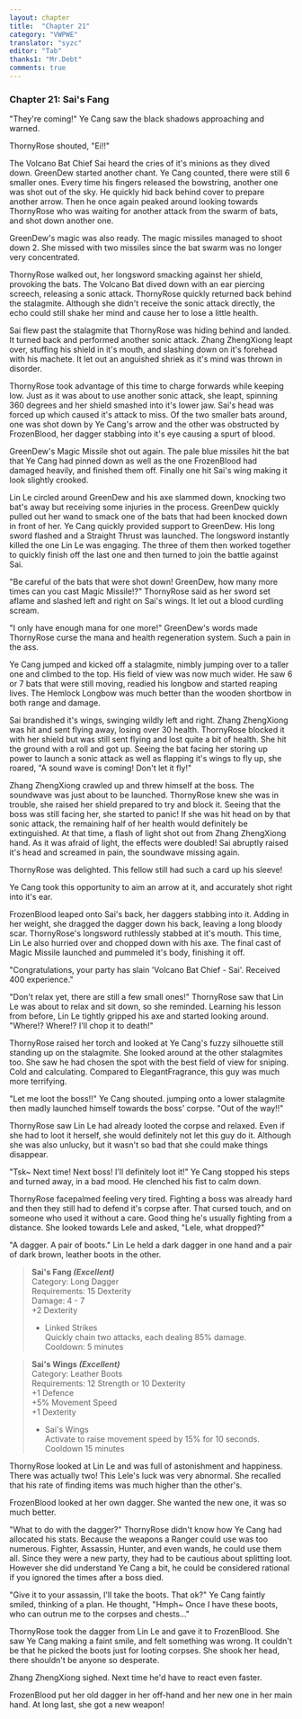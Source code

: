 ```yaml
---
layout: chapter
title:  "Chapter 21"
category: "VWPWE"
translator: "syzc"
editor: "Tab"
thanks1: "Mr.Debt"
comments: true
---
```


### Chapter 21: Sai's Fang
 
"They're coming!" Ye Cang saw the black shadows approaching and warned.
 
ThornyRose shouted, "Ei!!"
 
The Volcano Bat Chief Sai heard the cries of it's minions as they dived down. GreenDew started another chant. Ye Cang counted, there were still 6 smaller ones. Every time his fingers released the bowstring, another one was shot out of the sky. He quickly hid back behind cover to prepare another arrow. Then he once again peaked around looking towards ThornyRose who was waiting for another attack from the swarm of bats, and shot down another one.
 
GreenDew's magic was also ready. The magic missiles managed to shoot down 2. She missed with two missiles since the bat swarm was no longer very concentrated.
 
ThornyRose walked out, her longsword smacking against her shield, provoking the bats. The Volcano Bat dived down with an ear piercing screech, releasing a sonic attack. ThornyRose quickly returned back behind the stalagmite. Although she didn't receive the sonic attack directly, the echo could still shake her mind and cause her to lose a little health.  
 
Sai flew past the stalagmite that ThornyRose was hiding behind and landed. It turned back and performed another sonic attack. Zhang ZhengXiong leapt over, stuffing his shield in it's mouth, and slashing down on it's forehead with his machete. It let out an anguished shriek as it's mind was thrown in disorder.
 
ThornyRose took advantage of this time to charge forwards while keeping low. Just as it was about to use another sonic attack, she leapt, spinning 360 degrees and her shield smashed into it's lower jaw. Sai's head was forced up which caused it's attack to miss. Of the two smaller bats around, one was shot down by Ye Cang's arrow and the other was obstructed by FrozenBlood, her dagger stabbing into it's eye causing a spurt of blood.
 
GreenDew's Magic Missile shot out again. The pale blue missiles hit the bat that Ye Cang had pinned down as well as the one FrozenBlood had damaged heavily, and finished them off. Finally one hit Sai's wing making it look slightly crooked.
 
Lin Le circled around GreenDew and his axe slammed down, knocking two bat's away but receiving some injuries in the process. GreenDew quickly pulled out her wand to smack one of the bats that had been knocked down in front of her. Ye Cang quickly provided support to GreenDew. His long sword flashed and a Straight Thrust was launched. The longsword instantly killed the one Lin Le was engaging. The three of them then worked together to quickly finish off the last one and then turned to join the battle against Sai.
 
"Be careful of the bats that were shot down! GreenDew, how many more times can you cast Magic Missile!?" ThornyRose said as her sword set aflame and slashed left and right on Sai's wings. It let out a blood curdling scream.
 
"I only have enough mana for one more!" GreenDew's words made ThornyRose curse the mana and health regeneration system. Such a pain in the ass.
 
Ye Cang jumped and kicked off a stalagmite, nimbly jumping over to a taller one and climbed to the top. His field of view was now much wider. He saw 6 or 7 bats that were still moving, readied his longbow and started reaping lives. The Hemlock Longbow was much better than the wooden shortbow in both range and damage.
 
Sai brandished it's wings, swinging wildly left and right. Zhang ZhengXiong was hit and sent flying away, losing over 30 health. ThornyRose blocked it with her shield but was still sent flying and lost quite a bit of health. She hit the ground with a roll and got up. Seeing the bat facing her storing up power to launch a sonic attack as well as flapping it's wings to fly up, she roared, "A sound wave is coming! Don't let it fly!"
 
Zhang ZhengXiong crawled up and threw himself at the boss. The soundwave was just about to be launched. ThornyRose knew she was in trouble, she raised her shield prepared to try and block it. Seeing that the boss was still facing her, she started to panic! If she was hit head on by that sonic attack, the remaining half of her health would definitely be extinguished. At that time, a flash of light shot out from Zhang ZhengXiong hand. As it was afraid of light, the effects were doubled! Sai abruptly raised it's head and screamed in pain, the soundwave missing again. 
 
ThornyRose was delighted. This fellow still had such a card up his sleeve!
 
Ye Cang took this opportunity to aim an arrow at it, and accurately shot right into it's ear.
 
FrozenBlood leaped onto Sai's back, her daggers stabbing into it. Adding in her weight, she dragged the dagger down his back, leaving a long bloody scar. ThornyRose's longsword ruthlessly stabbed at it's mouth. This time, Lin Le also hurried over and chopped down with his axe. The final cast of Magic Missile launched and pummeled it's body, finishing it off. 
 
"Congratulations, your party has slain 'Volcano Bat Chief - Sai'. Received 400 experience."
 
"Don't relax yet, there are still a few small ones!" ThornyRose saw that Lin Le was about to relax and sit down, so she reminded. Learning his lesson from before, Lin Le tightly gripped his axe and started looking around. "Where!?  Where!? I'll chop it to death!"
 
ThornyRose raised her torch and looked at Ye Cang's fuzzy silhouette still standing up on the stalagmite. She looked around at the other stalagmites too. She saw he had chosen the spot with the best field of view for sniping. Cold and calculating. Compared to ElegantFragrance, this guy was much more terrifying.
 
"Let me loot the boss!!" Ye Cang shouted. jumping onto a lower stalagmite then madly launched himself towards the boss' corpse. "Out of the way!!"
 
ThornyRose saw Lin Le had already looted the corpse and relaxed. Even if she had to loot it herself, she would definitely not let this guy do it. Although she was also unlucky, but it wasn't so bad that she could make things disappear.
 
"Tsk~ Next time! Next boss! I'll definitely loot it!" Ye Cang stopped his steps and turned away, in a bad mood. He clenched his fist to calm down.
 
ThornyRose facepalmed feeling very tired. Fighting a boss was already hard and then they still had to defend it's corpse after. That cursed touch, and on someone who used it without a care. Good thing he's usually fighting from a distance. She looked towards Lele and asked, "Lele, what dropped?"
 
"A dagger. A pair of boots." Lin Le held a dark dagger in one hand and a pair of dark brown, leather boots in the other. 
 
>**Sai's Fang *(Excellent)***   
Category: Long Dagger  
Requirements: 15 Dexterity  
Damage: 4 - 7  
+2 Dexterity  
>- Linked Strikes  
   Quickly chain two attacks, each dealing 85% damage.  
   Cooldown: 5 minutes
 
>**Sai's Wings *(Excellent)***   
Category: Leather Boots  
Requirements: 12 Strength or 10 Dexterity  
+1 Defence  
+5% Movement Speed  
+1 Dexterity  
>- Sai's Wings  
   Activate to raise movement speed by 15% for 10 seconds.  
   Cooldown 15 minutes
 
ThornyRose looked at Lin Le and was full of astonishment and happiness. There was actually two! This Lele's luck was very abnormal. She recalled that his rate of finding items was much higher than the other's.
 
FrozenBlood looked at her own dagger. She wanted the new one, it was so much better.
 
"What to do with the dagger?" ThornyRose didn't know how Ye Cang had allocated his stats. Because the weapons a Ranger could use was too numerous. Fighter, Assassin, Hunter, and even wands, he could use them all. Since they were a new party, they had to be cautious about splitting loot. However she did understand Ye Cang a bit, he could be considered rational if you ignored the times after a boss died.
 
"Give it to your assassin, I'll take the boots. That ok?" Ye Cang faintly smiled, thinking of a plan. He thought, "Hmph~ Once I have these boots, who can outrun me to the corpses and chests..."
 
ThornyRose took the dagger from Lin Le and gave it to FrozenBlood. She saw Ye Cang making a faint smile, and felt something was wrong. It couldn't be that he picked the boots just for looting corpses. She shook her head, there shouldn't be anyone so desperate.
 
Zhang ZhengXiong sighed. Next time he'd have to react even faster.
 
FrozenBlood put her old dagger in her off-hand and her new one in her main hand. At long last, she got a new weapon!